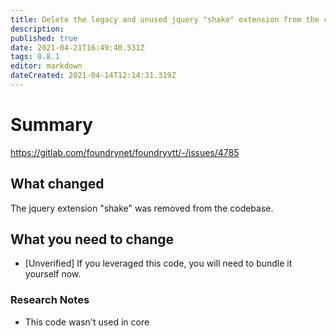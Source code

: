 ```yaml
---
title: Delete the legacy and unused jquery "shake" extension from the codebase
description: 
published: true
date: 2021-04-21T16:49:40.531Z
tags: 0.8.1
editor: markdown
dateCreated: 2021-04-14T12:14:31.319Z
---
```


# Summary
https://gitlab.com/foundrynet/foundryvtt/-/issues/4785

## What changed

The jquery extension "shake" was removed from the codebase.

## What you need to change

* [Unverified] If you leveraged this code, you will need to bundle it yourself now.

### Research Notes

* This code wasn't used in core